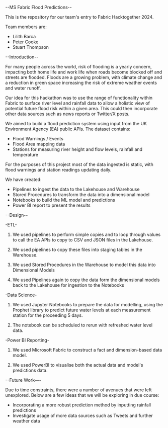 --MS Fabric Flood Predictions--

This is the repository for our team's entry to Fabric Hacktogether 2024.

Team members are:
- Lilith Barca
- Peter Cooke
- Stuart Thompson


--Introduction--

For many people across the world, risk of flooding is a yearly concern, impacting both home life and work life when roads become blocked off and streets are flooded. Floods are a growing problem, with climate change and a reduction in green space increasing the risk of extreme weather events and water runoff.

Our idea for this hackathon was to use the range of functionality within Fabric to surface river level and rainfall data to allow a holistic view of potential future flood risk within a given area. This could then incorporate other data sources such as news reports or Twitter/X posts.

We aimed to build a flood prediction system using input from the UK Environment Agency (EA) public APIs. The dataset contains:
- Flood Warnings / Events
- Flood Area mapping data
- Stations for measuring river height and flow levels, rainfall and temperature

For the purposes of this project most of the data ingested is static, with flood warnings and station readings updating daily.

We have created:
- Pipelines to ingest the data to the Lakehouse and Warehouse
- Stored Procedures to transform the data into a dimensional model
- Notebooks to build the ML model and predictions
- Power BI report to present the results


--Design--

-ETL-

1. We used pipelines to perform simple copies and to loop through values to call the EA APIs to copy to CSV and JSON files in the Lakehouse. 

2. We used pipelines to copy these files into staging tables in the Warehouse.

3. We used Stored Procedures in the Warehouse to model this data into Dimensional Models

4. We used Pipelines again to copy the data form the dimensional models back to the Lakehouse for ingestion to the Notebooks

-Data Science-

1. We used Jupyter Notebooks to prepare the data for modelling, using the Prophet library to predict future water levels at each measurement station for the proceeding 5 days.

2. The notebook can be scheduled to rerun with refreshed water level data.


-Power BI Reporting-

1. We used Microsoft Fabric to construct a fact and dimension-based data model.
   
2. We used PowerBI to visualise both the actual data and model's predictions data.


--Future Work—-

Due to time constraints, there were a number of avenues that were left unexplored. Below are a few ideas that we will be exploring in due course:

- Incorporating a more robust prediction method by inputting rainfall predictions
- Investigate usage of more data sources such as Tweets and further weather data
